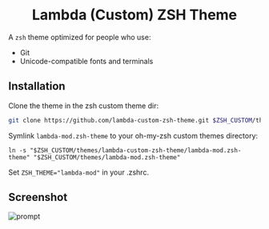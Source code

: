 
<h1 align="center">
  <br>Lambda (Custom) ZSH Theme<br>
</h1>

A `zsh` theme optimized for people who use:
- Git
- Unicode-compatible fonts and terminals

## Installation

Clone the theme in the zsh custom theme dir:
```bash
git clone https://github.com/lambda-custom-zsh-theme.git $ZSH_CUSTOM/themes/lambda-custom-zsh-theme        
```

Symlink `lambda-mod.zsh-theme` to your oh-my-zsh custom themes directory:
```
ln -s "$ZSH_CUSTOM/themes/lambda-custom-zsh-theme/lambda-mod.zsh-theme" "$ZSH_CUSTOM/themes/lambda-mod.zsh-theme"
```

Set `ZSH_THEME="lambda-mod"` in your .zshrc.

## Screenshot

![prompt](https://i.imgur.com/RGov4Hm.png)